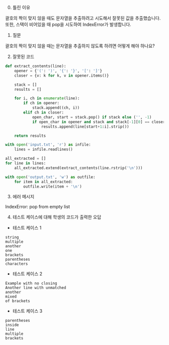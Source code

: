 0. 틀린 이유

괄호의 짝이 맞지 않을 때도 문자열을 추출하려고 시도해서 잘못된 값을 추출했습니다. 또한, 스택이 비어있을 때 pop을 시도하여 IndexError가 발생합니다.

1. 질문

괄호의 짝이 맞지 않을 때는 문자열을 추출하지 않도록 하려면 어떻게 해야 하나요?

2. 잘못된 코드

```python
def extract_contents(line):
    opener = {'(': ')', '{': '}', '[': ']'}
    closer = {v: k for k, v in opener.items()}

    stack = []
    results = []

    for i, ch in enumerate(line):
        if ch in opener:
            stack.append((ch, i))
        elif ch in closer:
            open_char, start = stack.pop() if stack else ('', -1)
            if open_char in opener and stack and stack[-1][0] == closer[ch]:
                results.append(line[start+1:i].strip())

    return results

with open('input.txt', 'r') as infile:
    lines = infile.readlines()

all_extracted = []
for line in lines:
    all_extracted.extend(extract_contents(line.rstrip('\n')))

with open('output.txt', 'w') as outfile:
    for item in all_extracted:
        outfile.write(item + '\n')
```

3. 에러 메시지

IndexError: pop from empty list

4. 테스트 케이스에 대해 학생의 코드가 출력한 오답

- 테스트 케이스 1

```
string
multiple
another
one
brackets
parentheses
characters
```

- 테스트 케이스 2

```
Example with no closing
Another line with unmatched
another
mixed
of brackets
```

- 테스트 케이스 3

```
parentheses
inside
line
multiple
brackets
```